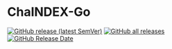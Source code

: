 # ChaINDEX-Go

[![GitHub release (latest SemVer)](https://img.shields.io/github/v/release/SeriousPassenger/ChaINDEX-Go?sort=semver)](https://github.com/SeriousPassenger/ChaINDEX-Go/releases/latest)
[![GitHub all releases](https://img.shields.io/github/downloads/SeriousPassenger/ChaINDEX-Go/total.svg)](https://github.com/SeriousPassenger/ChaINDEX-Go/releases)
[![GitHub Release Date](https://img.shields.io/github/release-date/SeriousPassenger/ChaINDEX-Go)](https://github.com/SeriousPassenger/ChaINDEX-Go/releases/latest)
